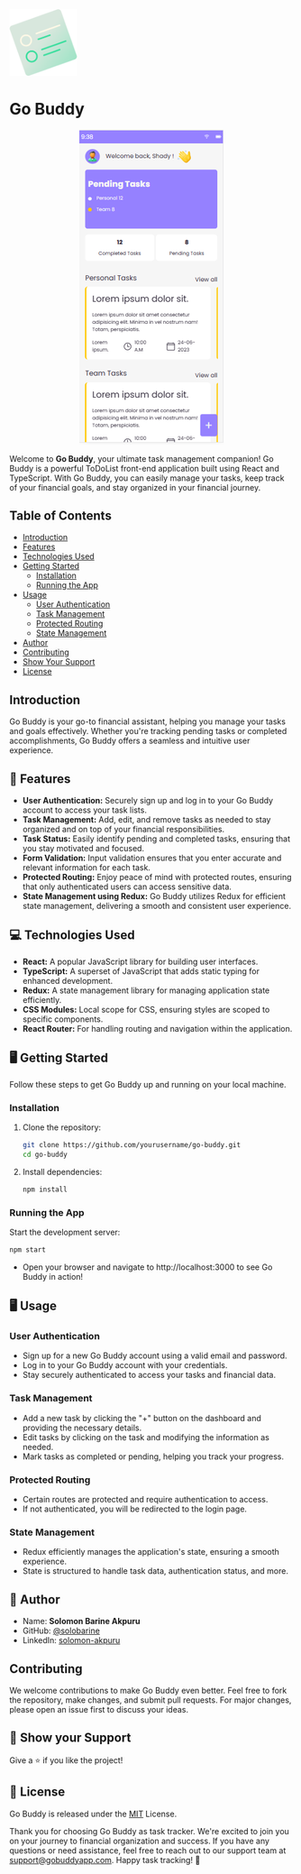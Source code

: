 <img src='./src/assets/note.png' alt='Go Buddy Logo' width='120'/>

# Go Buddy

<p align='center'>
<img src='./src/assets/preview.png' alt='App Preview'/>
</p>

Welcome to <b>Go Buddy</b>, your ultimate task management companion! Go Buddy is a powerful ToDoList front-end application built using React and TypeScript. With Go Buddy, you can easily manage your tasks, keep track of your financial goals, and stay organized in your financial journey.

## Table of Contents

- [Introduction](#introduction)
- [Features](#features)
- [Technologies Used](#technologies-used)
- [Getting Started](#getting-started)
  - [Installation](#installation)
  - [Running the App](#running-the-app)
- [Usage](#usage)
  - [User Authentication](#user-authentication)
  - [Task Management](#task-management)
  - [Protected Routing](#protected-routing)
  - [State Management](#state-management)
- [Author](#👤-author)
- [Contributing](#contributing)
- [Show Your Support](#🙏-show-your-support)
- [License](#license)

## Introduction

Go Buddy is your go-to financial assistant, helping you manage your tasks and goals effectively. Whether you're tracking pending tasks or completed accomplishments, Go Buddy offers a seamless and intuitive user experience.

## 📃 Features

- **User Authentication:** Securely sign up and log in to your Go Buddy account to access your task lists.
- **Task Management:** Add, edit, and remove tasks as needed to stay organized and on top of your financial responsibilities.
- **Task Status:** Easily identify pending and completed tasks, ensuring that you stay motivated and focused.
- **Form Validation:** Input validation ensures that you enter accurate and relevant information for each task.
- **Protected Routing:** Enjoy peace of mind with protected routes, ensuring that only authenticated users can access sensitive data.
- **State Management using Redux:** Go Buddy utilizes Redux for efficient state management, delivering a smooth and consistent user experience.

## 💻 Technologies Used

- **React:** A popular JavaScript library for building user interfaces.
- **TypeScript:** A superset of JavaScript that adds static typing for enhanced development.
- **Redux:** A state management library for managing application state efficiently.
- **CSS Modules:** Local scope for CSS, ensuring styles are scoped to specific components.
- **React Router:** For handling routing and navigation within the application.

## 🖥️ Getting Started

Follow these steps to get Go Buddy up and running on your local machine.

### Installation

1. Clone the repository:

   ```bash
   git clone https://github.com/yourusername/go-buddy.git
   cd go-buddy
   ```

2. Install dependencies:

   ```bash
   npm install
   ```

### Running the App

Start the development server:

```bash
npm start
```

- Open your browser and navigate to http://localhost:3000 to see Go Buddy in action!

## 🖥️ Usage

### User Authentication

- Sign up for a new Go Buddy account using a valid email and password.
- Log in to your Go Buddy account with your credentials.
- Stay securely authenticated to access your tasks and financial data.

### Task Management

- Add a new task by clicking the "+" button on the dashboard and providing the necessary details.
- Edit tasks by clicking on the task and modifying the information as needed.
- Mark tasks as completed or pending, helping you track your progress.

### Protected Routing

- Certain routes are protected and require authentication to access.
- If not authenticated, you will be redirected to the login page.

### State Management

- Redux efficiently manages the application's state, ensuring a smooth experience.
- State is structured to handle task data, authentication status, and more.

## 👤 Author

- Name: **Solomon Barine Akpuru**
- GitHub: [@solobarine](https://github.com/solobarine)
- LinkedIn: [solomon-akpuru](https://www.linkedin.com/in/solomon-akpuru)

## Contributing

We welcome contributions to make Go Buddy even better. Feel free to fork the repository, make changes, and submit pull requests. For major changes, please open an issue first to discuss your ideas.

## 🙏 Show your Support

Give a ⭐️ if you like the project!

## 📝 License

Go Buddy is released under the [MIT](./LICENSE) License.

Thank you for choosing Go Buddy as task tracker. We're excited to join you on your journey to financial organization and success. If you have any questions or need assistance, feel free to reach out to our support team at support@gobuddyapp.com. Happy task tracking! 🚀
